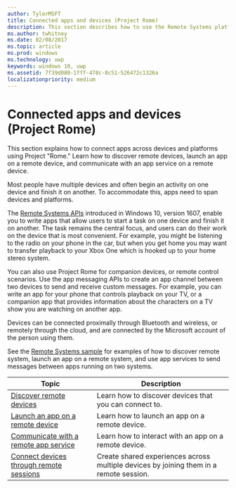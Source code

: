 ```yaml
---
author: TylerMSFT
title: Connected apps and devices (Project Rome)
description: This section describes how to use the Remote Systems platform to discover remote devices, launch an app on a remote device, and communicate with an app service on a remote device.
ms.author: twhitney
ms.date: 02/08/2017
ms.topic: article
ms.prod: windows
ms.technology: uwp
keywords: windows 10, uwp
ms.assetid: 7f39d080-1fff-478c-8c51-526472c1326a
localizationpriority: medium
---
```


# Connected apps and devices (Project Rome)

This section explains how to connect apps across devices and platforms using Project "Rome." Learn how to discover remote devices, launch an app on a remote device, and communicate with an app service on a remote device.

Most people have multiple devices and often begin an activity on one device and finish it on another. To accommodate this, apps need to span devices and platforms.

The [Remote Systems APIs](https://msdn.microsoft.com/library/windows/apps/Windows.System.RemoteSystems)
introduced in Windows 10, version 1607, enable you to write apps that allow users to start a task on one device and finish it on another. The task remains the central focus, and users can do their work on the device that is most convenient. For example, you might be listening to the radio on your phone in the car, but when you get home you may want to transfer playback to your Xbox One which is hooked up to your home stereo system.

You can also use Project Rome for companion devices, or remote control scenarios. Use the app messaging APIs to create an app channel between two devices to send and receive custom messages. For example, you can write an app for your phone that controls playback on your TV, or a companion app that provides information about the characters on a TV show you are watching on another app.  

Devices can be connected proximally through Bluetooth and wireless, or remotely through the cloud, and are connected by the Microsoft account of the person using them.

See the [Remote Systems sample](https://github.com/Microsoft/Windows-universal-samples/tree/dev/Samples/RemoteSystems ) for examples of how to discover remote system, launch an app on a remote system, and use app services to send messages between apps running on two systems.

| Topic | Description |
|-------|-------------|
| [Discover remote devices](discover-remote-devices.md)  | Learn how to discover devices that you can connect to. |
| [Launch an app on a remote device](launch-a-remote-app.md) | Learn how to launch an app on a remote device.  |
| [Communicate with a remote app service](communicate-with-a-remote-app-service.md) | Learn how to interact with an app on a remote device. |
| [Connect devices through remote sessions](remote-sessions.md) | Create shared experiences across multiple devices by joining them in a remote session. |
